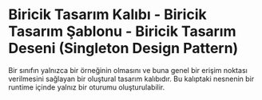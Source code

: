 # Biricik Tasarım Kalıbı - Biricik Tasarım Şablonu - Biricik Tasarım Deseni (Singleton Design Pattern)

Bir sınıfın yalnızca bir örneğinin olmasını ve buna genel bir erişim noktası verilmesini sağlayan bir oluştural tasarım kalıbıdır. Bu kalıptaki nesnenin bir runtime içinde yalnız bir oturumu oluşturulabilir.